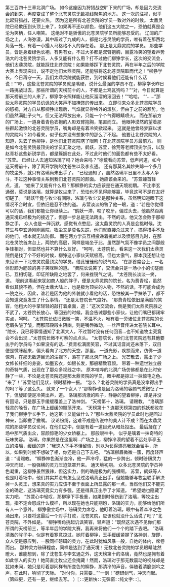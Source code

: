 第三百四十三章北溟广场。
如今这座因为狩猎战空旷下来的广场，却是因为交流会的到来，再度变成了整个北苍灵院无数视线聚焦的地方。
这一次的注视，似乎比起狩猎战，还要火热。
因为这是所有北苍灵院的学员一致对外的时候。
太鼎灵院已经欺压到头顶上来了，如果再不还以颜色，他们这五大院之一，恐怕就真是会沦为笑柄，任人嘲笑。
这绝对不是骄傲的北苍灵院学员所能够忍受的。
辽阔的广场之上，人海弥漫，其中超过了九成的人，都是北苍灵院的学员，唯有着在那西北角落一处，有着一小撮人马格格不入的存在着。
那正是太鼎灵院的学员。
那些学员，皆是身着绿色长袍，有男有女，不过大多都是双臂抱胸，目露冷笑的望着声势浩大的北苍灵院学员，人多又能有什么用？打不过他们柳狰学长，这次的交流会，他们太鼎灵院，就能踩住北苍灵院！如果能够踩下北苍灵院，再在半年之后的学院大赛上表现突出，说不定他们太鼎灵院，还能够将这北苍灵院取而代之！“柳狰学长，今日再守一天，我们太鼎灵院就能获胜，到时候看他们还能有什么话说！”“哼，这些北苍灵院的学员就是嘴硬，说什么最强的学员不在，柳狰学长昨日一路挑战过去，那些所谓的天榜前十的人，不都是土鸡瓦狗吗？”“对，今日就算是那天榜前三的人来了，柳狰学长照样能让他灰溜溜的滚回去！”“哈哈。
”“......”那些太鼎灵院的学员讥讽的大笑声不加掩饰的传出来。
立即引来众多北苍灵院学员的怒视，对方自从那柳狰出现后，气焰就显得格外的嚣张，但由于之前的颓势，他们虽然满肚子火气，但又无法释放出来，只能一个个气得眼睛喷火。
而在那前方的广场上，一道身着青色衣袍的人影双臂抱胸，笔直而立。
他眼神漠然的望着那些群起激愤的北苍灵院学员，嘴角却是有着冷笑掀起来。
这就是他曾经梦寐以求的灵院吗？如今看来，似乎也并没有想象中的那么了不起。
他要让北苍灵院的人知道，失去了他柳狰，是他们北苍灵院瞎了眼睛！在北苍灵院学员方最前方。
则是如今北苍灵院最顶尖的学员汇聚之地，鹤妖，苏萱，徐荒等老牌顶尖学员，以及赵青衫这些新锐学员，都是簇拥在此处，不过此时他们的面色都有些不太好看。
“苏萱。
已经让人去通知洛璃了吗？她会来吗？”徐荒看向苏萱，低声问道，如今这天榜前十，除了离开学院的沈苍生以及李玄通。
还有那莫名其妙失踪一个多月的牧尘外，就只有洛璃尚未出手了。
“已经通知了，虽然洛璃平日里不太与人争斗，不过这种事情关系到我们北苍灵院的颜面。
她应该会来的。
”苏萱螓首轻点，道。
“她来了又能有什么用？那柳狰的实力应该是在通天境初期。
不比李玄通弱，莫说是洛璃，就算是牧尘来了，恐怕也不见得能够赢，毕竟这可不是在友好切磋了。
”鹤妖毕竟与牧尘有间隙，洛璃与牧尘又是那种关系，虽然明知道眼下这情况不合时宜，但依旧是忍不住的道。
苏萱淡淡的瞥了他一眼，道：“若是你觉得可以的话，我们都能让你继续上。
”鹤妖一滞，咬了咬牙，偏过头去，他虽然距离通天境已经极为的接近了，但那一步总是无法跨出，不然的话，他又怎会败于那柳狰之手。
众人也是一阵沉默，感觉有点憋屈，这太鼎灵院的人真是会挑时候，沈苍生与李玄通刚刚离院，牧尘又是莫名失踪，他们就直接杀过来了，搞得措手不及的他们，根本就无法防御。
而在两方学员互相投递着挑衅以及愤怒目光时，在那北苍灵院首席台上，两院的高层，同样是端坐于此，虽然那气氛不像学员之间那般争锋相对，但显然也并不算什么友好。
“呵呵，太苍院长，看来这一次我们太鼎灵院倒是找了个不好的时候，柳狰这小家伙天赋极高，但也太傲气，原本我还想让他来见识一下北苍灵院最顶尖的学员，借此锉锉他的锐气呢。
”在那首席台上，一名体形颇为肥硕的男子笑眯眯的道。
“费院长说笑了，交流会只是一场小小的切磋而已，互相切磋，印证所缺陷之地罢了，何来挫锐气之说。
”太苍院长淡淡一笑，道。
眼前这看起来犹如商人般的胖子，便是太鼎灵院的院长，名为费青松，虽然看似其貌不扬，但在太鼎大陆上，也是极为顶尖的人物，不然的话，不可能会成为一院之长，因此，谁若是因为他的外貌就小看他的话，恐怕被其一手抹杀了，都不会知道究竟发生了什么事情。
“还是太苍院长气度好。
”那费青松依旧是满脸的笑容，他粗大的手掌轻轻的敲打着桌面，道：“这次交流会，倒是我们太鼎灵院胜之不武了，太苍院长放心，等回去的时候，我会告诫那些小家伙，让他们嘴巴都闭牢实点，呵呵。
”太苍院长依旧微微一笑，不温不火，唯有着一旁诸位北苍灵院的长老眉头皱了皱，而那邢殿殿主陌幽，则是嘴唇微动，一丝声音传进太苍院长耳中。
“院长，我已将事情通知了北溟大人，不过暂时没有任何回音...也不知道牧尘究竟会不会出现...”太苍院长微不可察的点点头。
“太苍院长，你们北苍灵院还有其他要出手的学员吗？如果没有的话...”费青松满面笑容，不过其话音尚还未落下，双目便是微眯起来，偏头看向了北方的天空，那里。
一道光影，疾掠而来，仿佛一道惊鸿，在那无数道目光的注视下，落在了那北溟广场之上。
光芒散去，露出了少女修长纤细的身姿，如墨玄衣，如银长发，那般精致容颜。
带着一种遗世独立般的奇特气质，出现在了那众多视线之中。
原本喧哗的北溟广场仿佛都是在此时安静了一些，不论是北苍灵院还是那太鼎灵院的学员，眼中都是掠过一抹惊艳之色。
“来了！”苏萱他们见状，顿时精神一振。
“怎么？北苍灵院的学员真是没拿得出手的吗？等了这么久。
就来了一个女人？”那柳狰也是因为洛璃的容颜气质微怔了一下，但旋即便是冷笑出声，道。
洛璃那清澈的眸子，静静的望着柳狰，却是并没有回话，只是那玉手缓缓覆盖上了洛神剑。
“天榜第十，洛璃。
请赐教。
”洛璃那轻灵的嗓音，在广场上缓缓的飘荡开来。
“天榜第十？连那天榜第四的鹤妖都败在了我们柳狰学长手下，她这第十又能做什么？”那些太鼎灵院的学员此时也是回过神来，当即撇了撇嘴。
议论纷纷，这难不成是传说中的美人计不成？而在太鼎灵院的那些学员议论间，在他们之中，倒是有着一道目光从暗处投出。
最后凝在了场中那气质出众，容颜惊艳的少女娇躯上。
那般眼神中。
似乎是噙着一抹奇特的玩味笑容。
洛璃，你果然是在这里啊...广场之上，柳狰冷漠的望着不远处亭亭玉立的洛璃，缓缓的道：“我这人下手不懂留情，别以为长得漂亮我就会留手，所以，如果到时候不想破了相，你还是自己下去吧。
”洛璃柳眉微微一簇，再度轻声道：“请赐教。
”柳狰神色渐渐变冷，他一声冷哼，猛的一步跨出，顿时磅礴灵力冲天而起，一股强横的灵力压迫笼罩开来。
通天境初期。
众多北苍灵院的学员神色凝重，这柳狰虽然狠辣，但这实力，倒的确是极为的强横啊。
苏萱，鹤妖等人也是盯着场中，他们其实并没有怎么见过洛璃真正出手，但她能够与牧尘联手解决掉一头灵王，想来真的实力应该不至于表面上所显露的那一点，当然他们又不能完全的确定，这洛璃究竟实力有多强，还是得真正出手了才知道。
“希望她也隐藏了实力吧。
”苏萱心中轻叹，那柳狰下手极重，如果到时候伤到了洛璃，等牧尘出现，指不定会怒成什么模样，所以现在她也只能期盼，洛璃的实力，能够给他们所有人一个意外。
柳狰傲立场中，磅礴灵力席卷，他盯着洛璃，眼中有着森冷之色涌出来，只要将这最后一个对手打败，北苍灵院，应该也就没什么话说了吧？“北苍灵院，不外如是。
”柳狰嘴角挑起讥讽笑容，轻声道：“既然这次遇不见你们那所谓的天榜前三，等半年后的学院大赛，我再来将他们一个个的踏下去吧。
”洛璃清澈的眸子中，似是有着寒意掠过，她盯着柳狰，玉手缓缓紧握了洛神剑，旋即，众人便是感应到，一股同样磅礴的灵力，在此时犹如风暴一般，自她的体内，席卷而出。
那种灵力磅礴程度，同样是达到了通天境！无数北苍灵院的学员眼睛陡然瞪大，谁能想到，除了沈苍生与李玄通之外，这天榜第十的洛璃，竟然也是拥有着如此惊人的实力！她简直比牧尘还会掩藏！然而，洛璃对于那无数震动的视线却是犹如未闻，她只是盯着那同样有所变色的柳狰，那清冷的声音，伴随着清脆剑吟之声，在此时，响彻了天际。
“对付你，只需要...”“一剑！”磅礴剑气，冲天而起。
（第四更，还有一更，继续去写。
）〖∷更新快∷无弹窗∷纯文字∷〗。
